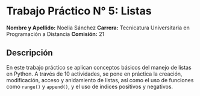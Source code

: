 # Trabajo Práctico N° 5: Listas

**Nombre y Apellido:** Noelia Sánchez 
**Carrera:** Tecnicatura Universitaria en Programación a Distancia
**Comisión:** 21

## Descripción

En este trabajo práctico se aplican conceptos básicos del manejo de listas en Python. A través de 10 actividades, se pone en práctica la creación, modificación, acceso y anidamiento de listas, así como el uso de funciones como `range()` y `append()`, y el uso de índices positivos y negativos.